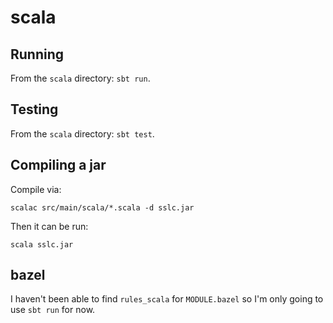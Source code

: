 # scala

## Running

From the `scala` directory: `sbt run`.

## Testing

From the `scala` directory: `sbt test`.


## Compiling a jar

Compile via:

`scalac src/main/scala/*.scala -d sslc.jar`

Then it can be run:

`scala sslc.jar`


## bazel

I haven't been able to find `rules_scala` for `MODULE.bazel` so I'm only
going to use `sbt run` for now.
